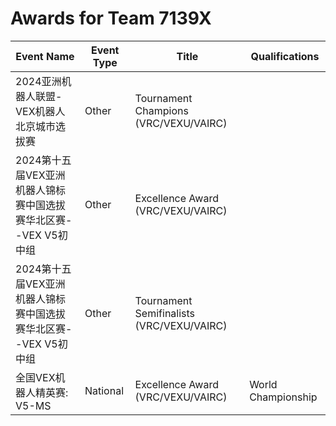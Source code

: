 # Awards for Team 7139X

| Event Name | Event Type | Title | Qualifications |
|------------|------------|-------|----------------|
| 2024亚洲机器人联盟-VEX机器人北京城市选拔赛 | Other | Tournament Champions (VRC/VEXU/VAIRC) |  |
| 2024第十五届VEX亚洲机器人锦标赛中国选拔赛华北区赛--VEX V5初中组 | Other | Excellence Award (VRC/VEXU/VAIRC) |  |
| 2024第十五届VEX亚洲机器人锦标赛中国选拔赛华北区赛--VEX V5初中组 | Other | Tournament Semifinalists (VRC/VEXU/VAIRC) |  |
| 全国VEX机器人精英赛: V5-MS | National | Excellence Award (VRC/VEXU/VAIRC) | World Championship |
